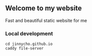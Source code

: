 ## Welcome to my website

Fast and beautiful static website for me

### Local development
```
cd jinnycho.github.io
caddy file-server
```
